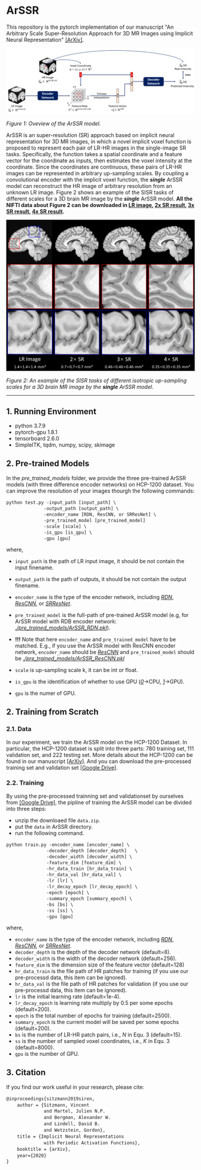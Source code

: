 # ArSSR

This repository is the pytorch implementation of our manuscript "An Arbitrary Scale Super-Resolution Approach for 3D MR Images using Implicit Neural Representation" [[ArXiv]](www.baidu.com).

![pipline](./fig/pipeline.png)

*Figure 1: Oveview of the ArSSR model.*

ArSSR is an super-resolution (SR) approach based on implicit neural representation for 3D MR images, in which a novel implicit voxel function is proposed to represent each pair of LR-HR images in the single-image SR tasks. Specifically, the function takes a spatial coordinate and a feature vector for the coordinate as inputs, then estimates the voxel intensity at the coordinate. Since the coordinates are continuous, these pairs of LR-HR images can be represented in arbitrary up-sampling scales. By coupling a convolutional encoder with the implicit voxel function, the ***single*** ArSSR model can reconstruct the HR image of arbitrary resolution from an unknown LR image. Figure 2 shows an example of the SISR tasks of different scales for a 3D brain MR image by the ***single*** ArSSR model. **All the NIFTI data about Figure 2 can be downloaded in [LR image](https://drive.google.com/file/d/1C_mMB4Lpu530zmgBE343MxULBKNzKsev/view?usp=sharing), [2x SR result](https://drive.google.com/file/d/1H_rbVgvdxtTTEcuYF4hPxZ93I4UUT6J2/view?usp=sharing), [3x SR result](https://drive.google.com/file/d/1BCj-YdPz6ta5-UONqc8Yl_4i3sYa6mZY/view?usp=sharing), [4x SR result](https://drive.google.com/file/d/1Mnzp4DK-GHJxF962VJa7iOHT5adlBdET/view?usp=sharing).** 

![example](./fig/ex.png)

*Figure 2: An example of the SISR tasks of different isotropic up-sampling scales for a 3D brain MR image by the **single** ArSSR model*.

---

## 1.  Running Environment

- python 3.7.9
- pytorch-gpu 1.8.1
- tensorboard 2.6.0
- SimpleITK,  tqdm, numpy, scipy, skimage

## 2.  Pre-trained Models

In the *pre_trained_models* folder, we provide the three pre-trained ArSSR models (with three difference encoder networks) on HCP-1200 dataset. You can improve the resolution of your images thourgh the following commands:

```shell
python test.py -input_path [input_path] \
			  -output_path [output_path] \
			  -encoder_name [RDN, ResCNN, or SRResNet] \
			  -pre_trained_model [pre_trained_model]
			  -scale [scale] \
			  -is_gpu [is_gpu] \
			  -gpu [gpu]
```

where,

- `input_path` is the path of LR input image, it should be not contain the input finename.
- `output_path` is the path of outputs, it should be not contain the output finename.
- `encoder_name` is the type of the encoder network, including *<u>RDN</u>*, *<u>ResCNN</u>*, or *<u>SRResNet</u>*.
- `pre_trained_model` is the full-path of pre-trained ArSSR model (e.g, for ArSSR model with RDB encoder network: *<u>./pre_trained_models/ArSSR_RDN.pkl</u>*).

- **!!!** Note that here `encoder_name` and `pre_trained_model` have to be matched. E.g., if you use the ArSSR model with ResCNN encoder network, `encoder_name` should be *<u>ResCNN</u>* and `pre_trained_model` should be *<u>./pre_trained_models/ArSSR_ResCNN.pkl</u>*

- `scale` is up-sampling scale k, it can be int or float. 
- `is_gpu`  is the identification of whether to use GPU (<u>*0*</u>->CPU, <u>*1*</u>->GPU).
-  `gpu` is the numer of GPU.

## 2.  Training from Scratch

### 2.1.  Data

In our experiment, we train the ArSSR model on the HCP-1200 Dataset. In particular, the HCP-1200 dataset is split into three parts: 780 training set, 111 validation set, and 222 testing set.  More details about the HCP-1200 can be found in our manuscript [[ArXiv]](www.baidu.com). And you can download the pre-processed training set and validation set [[Google Drive]](https://drive.google.com/file/d/1xAAAPM3QBM6xxswdrVHb8auyECNrVdvz/view?usp=sharing).

### 2.2.  Training

By using the pre-processed trainning set and validationset by ourselves from [[Google Drive]](https://drive.google.com/file/d/1xAAAPM3QBM6xxswdrVHb8auyECNrVdvz/view?usp=sharing), the pipline of training the ArSSR model can be divided into three steps:

- unzip the downloaed file `data.zip`.
- put the `data` in ArSSR directory.
- run the following command.

```shell
python train.py -encoder_name [encoder_name] \
			   -decoder_depth [decoder_depth]	\
			   -decoder_width [decoder_width] \
			   -feature_dim [feature_dim] \
			   -hr_data_train [hr_data_train] \
			   -hr_data_val [hr_data_val] \
			   -lr [lr] \
			   -lr_decay_epoch [lr_decay_epoch] \
			   -epoch [epoch] \
			   -summary_epoch [summary_epoch] \
			   -bs [bs] \
			   -ss [ss] \
			   -gpu [gpu]
```

where,

- `encoder_name` is the type of the encoder network, including *<u>RDN</u>*, *<u>ResCNN</u>*, or *<u>SRResNet</u>*.
- `decoder_depth` is the depth of the decoder network (default=8).
- `decoder_width` is the width of the decoder network (default=256).
- `feature_dim` is the dimension size of the feature vector (default=128)
- `hr_data_train` is the file path of HR patches for training (if you use our pre-processd data, this item can be ignored).
- `hr_data_val` is the file path of HR patches for validation (if you use our pre-processd data, this item can be ignored).
- `lr` is the initial learning rate (default=1e-4).
- `lr_decay_epoch` is learning rate multiply by 0.5 per some epochs (default=200).
- `epoch` is the total number of epochs for training (default=2500).
- `summary_epoch` is the current model will be saved per some epochs (default=200).
- `bs` is the number of LR-HR patch pairs, i.e., *N* in Equ. 3 (default=15).
- `ss` is  the number of sampled voxel coordinates, i.e., *K* in Equ. 3 (default=8000).
- `gpu` is the number of GPU.

## 3.  Citation

If you find our work useful in your research, please cite:

```latex
@inproceedings{sitzmann2019siren,
    author = {Sitzmann, Vincent
              and Martel, Julien N.P.
              and Bergman, Alexander W.
              and Lindell, David B.
              and Wetzstein, Gordon},
    title = {Implicit Neural Representations
              with Periodic Activation Functions},
    booktitle = {arXiv},
    year={2020}
}
```



